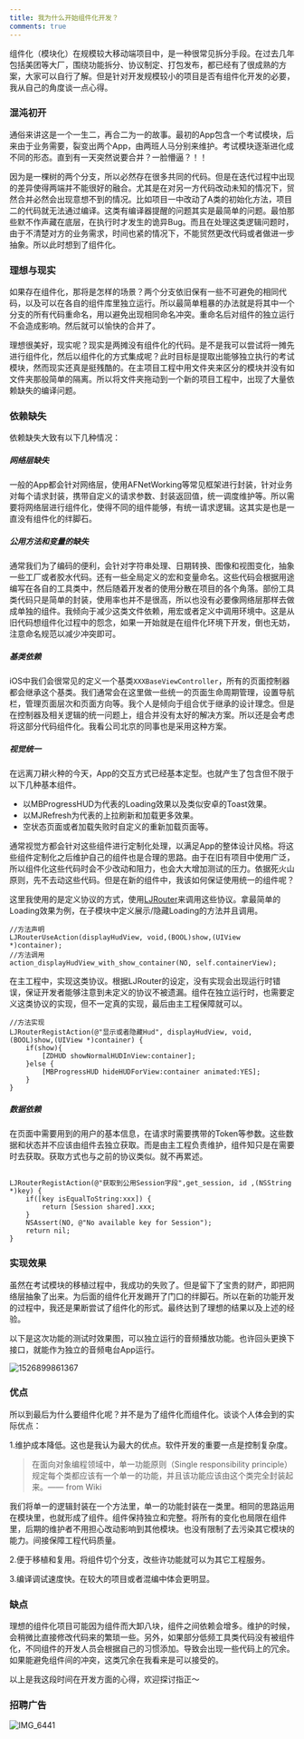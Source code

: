 ```yaml
---
title: 我为什么开始组件化开发？
comments: true
---
```

组件化（模块化）在规模较大移动端项目中，是一种很常见拆分手段。在过去几年包括美团等大厂，围绕功能拆分、协议制定、打包发布，都已经有了很成熟的方案，大家可以自行了解。但是针对开发规模较小的项目是否有组件化开发的必要，我从自己的角度谈一点心得。

### 混沌初开
通俗来讲这是一个一生二，再合二为一的故事。最初的App包含一个考试模块，后来由于业务需要，裂变出两个App，由两班人马分别来维护。考试模块逐渐进化成不同的形态。直到有一天突然说要合并？一脸懵逼？！！

因为是一棵树的两个分支，所以必然存在很多共同的代码。但是在迭代过程中出现的差异使得两端并不能很好的融合。尤其是在对另一方代码改动未知的情况下，贸然合并必然会出现意想不到的情况。比如项目一中改动了A类的初始化方法，项目二的代码就无法通过编译。这类有编译器提醒的问题其实是最简单的问题。最怕那些默不作声藏在底层，在执行时才发生的诡异Bug。而且在处理这类逻辑问题时，由于不清楚对方的业务需求，时间也紧的情况下，不能贸然更改代码或者做进一步抽象。所以此时想到了组件化。

### 理想与现实
如果存在组件化，那将是怎样的场景？两个分支依旧保有一些不可避免的相同代码，以及可以在各自的组件库里独立运行。所以最简单粗暴的办法就是将其中一个分支的所有代码重命名，用以避免出现相同命名冲突。重命名后对组件的独立运行不会造成影响。然后就可以愉快的合并了。

理想很美好，现实呢？现实是两摊没有组件化的代码。是不是我可以尝试将一摊先进行组件化，然后以组件化的方式集成呢？此时目标是提取出能够独立执行的考试模块，然而现实还真是挺残酷的。在主项目工程中用文件夹来区分的模块并没有如文件夹那般简单的隔离。所以将文件夹拖动到一个新的项目工程中，出现了大量依赖缺失的编译问题。

### 依赖缺失
依赖缺失大致有以下几种情况：

##### 网络层缺失
一般的App都会针对网络层，使用AFNetWorking等常见框架进行封装，针对业务对每个请求封装，携带自定义的请求参数、封装返回值，统一调度维护等。所以需要将网络层进行组件化，使得不同的组件能够，有统一请求逻辑。这其实是也是一直没有组件化的绊脚石。

##### 公用方法和变量的缺失
通常我们为了编码的便利，会针对字符串处理、日期转换、图像和视图变化，抽象一些工厂或者胶水代码。还有一些全局定义的宏和变量命名。这些代码会根据用途编写在各自的工具类中，然后随着开发者的使用分散在项目的各个角落。部份工具类代码只是简单的封装，使用率也并不是很高，所以也没有必要像网络层那样去做成单独的组件。我倾向于减少这类文件依赖，用宏或者定义中调用环境中。这是从旧代码想组件化过程中的怨念，如果一开始就是在组件化环境下开发，倒也无妨，注意命名规范以减少冲突即可。

##### 基类依赖
iOS中我们会很常见的定义一个基类`XXXBaseViewController`，所有的页面控制器都会继承这个基类。我们通常会在这里做一些统一的页面生命周期管理，设置导航栏，管理页面层次和页面方向等。我个人是倾向于组合优于继承的设计理念。但是在控制器及相关逻辑的统一问题上，组合并没有太好的解决方案。所以还是会考虑将这部分代码组件化。我看公司北京的同事也是采用这种方案。

##### 视觉统一
在远离刀耕火种的今天，App的交互方式已经基本定型。也就产生了包含但不限于以下几种基本组件。
- 以MBProgressHUD为代表的Loading效果以及类似安卓的Toast效果。
- 以MJRefresh为代表的上拉刷新和加载更多效果。
- 空状态页面或者加载失败时自定义的重新加载页面等。

通常视觉方都会针对这些组件进行定制化处理，以满足App的整体设计风格。将这些组件定制化之后维护自己的组件也是合理的思路。由于在旧有项目中使用广泛，所以组件化这些代码时会不少改动和阻力，也会大大增加测试的压力。依据死火山原则，先不去动这些代码。但是在新的组件中，我该如何保证使用统一的组件呢？

这里我使用的是定义协议的方式，使用[LJRouter](http://drinking.github.io/2018/03/08/ljrouter.html)来调用这些协议。拿最简单的Loading效果为例，在子模块中定义展示/隐藏Loading的方法并且调用。

````objc
//方法声明
LJRouterUseAction(displayHudView, void,(BOOL)show,(UIView *)container);
//方法调用
action_displayHudView_with_show_container(NO, self.containerView);
````

在主工程中，实现这类协议。根据LJRouter的设定，没有实现会出现运行时错误，保证开发者能够注意到未定义的协议不被遗漏。组件在独立运行时，也需要定义这类协议的实现，但不一定真的实现，最后由主工程保障就可以。

````objc
//方法实现
LJRouterRegistAction(@"显示或者隐藏Hud", displayHudView, void,(BOOL)show,(UIView *)container) {
    if(show){
        [ZDHUD showNormalHUDInView:container];
    }else {
        [MBProgressHUD hideHUDForView:container animated:YES];
    }
}

````

##### 数据依赖
在页面中需要用到的用户的基本信息，在请求时需要携带的Token等参数。这些数据和状态并不应该由组件去独立获取。而是由主工程负责维护，组件知只是在需要时去获取。获取方式也与之前的协议类似。就不再累述。

````objc

LJRouterRegistAction(@"获取到公用Session字段",get_session, id ,(NSString *)key) {
    if([key isEqualToString:xxx]) {
        return [Session shared].xxx;
    }
    NSAssert(NO, @"No available key for Session");
    return nil;
}

````

### 实现效果
虽然在考试模块的移植过程中，我成功的失败了。但是留下了宝贵的财产，即把网络层抽象了出来。为后面的组件化开发踢开了门口的绊脚石。所以在新的功能开发的过程中，我还是果断尝试了组件化的形式。最终达到了理想的结果以及上述的经验。

以下是这次功能的测试时效果图，可以独立运行的音频播放功能。也许回头更换下接口，就能作为独立的音频电台App运行。

![1526899861367](/assets/img/2018/1526899861367-1.jpg)

### 优点
所以到最后为什么要组件化呢？并不是为了组件化而组件化。谈谈个人体会到的实际优点：

1.维护成本降低。这也是我认为最大的优点。软件开发的重要一点是控制复杂度。
>在面向对象编程领域中，单一功能原则（Single responsibility principle）规定每个类都应该有一个单一的功能，并且该功能应该由这个类完全封装起来。—— from Wiki

我们将单一的逻辑封装在一个方法里，单一的功能封装在一类里。相同的思路运用在模块里，也就形成了组件。组件保持独立和完整。将所有的变化也局限在组件里，后期的维护者不用担心改动影响到其他模块。也没有限制了去污染其它模块的能力。间接保障工程代码质量。

2.便于移植和复用。将组件切个分支，改些许功能就可以为其它工程服务。

3.编译调试速度快。在较大的项目或者混编中体会更明显。

### 缺点
理想的组件化项目可能因为组件而大卸八块，组件之间依赖会增多。维护的时候，会稍微比直接修改代码来的繁琐一些。另外，如果部分低频工具类代码没有被组件化，不同组件的开发人员会根据自己的习惯添加。导致会出现一些代码上的冗余。如果能避免组件间的冲突，这类冗余在我看来是可以接受的。

以上是我这段时间在开发方面的心得，欢迎探讨指正～


### 招聘广告
![IMG_6441](/assets/img/2018/IMG_6441.jpg)



